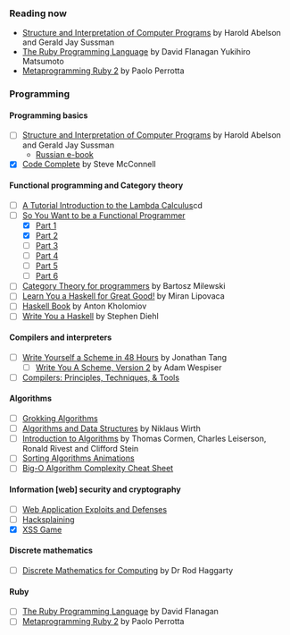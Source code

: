 ### Reading now
- [Structure and Interpretation of Computer Programs](https://mitpress.mit.edu/sicp/full-text/book/book.html) by Harold Abelson and Gerald Jay Sussman
- [The Ruby Programming Language](https://www.amazon.com/Programming-Language-Flanagan-Yukihiro-Matsumoto/dp/0596101244) by David Flanagan Yukihiro Matsumoto
- [Metaprogramming Ruby 2](https://www.amazon.com/Metaprogramming-Ruby-Program-Like-Facets/dp/1941222129) by Paolo Perrotta

### Programming

#### Programming basics
- [ ] [Structure and Interpretation of Computer Programs](https://mitpress.mit.edu/sicp/full-text/book/book.html) by Harold Abelson and Gerald Jay Sussman
  * [Russian e-book](http://newstar.rinet.ru/~goga/sicp/sicp.pdf)
- [x] [Code Complete](https://www.amazon.com/Code-Complete-Practical-Handbook-Construction/dp/0735619670) by Steve McConnell

#### Functional programming and Category theory
- [ ] [A Tutorial Introduction to the Lambda Calculus](http://www.inf.fu-berlin.de/lehre/WS03/alpi/lambda.pdf)cd 
- [ ] [So You Want to be a Functional Programmer](https://medium.com/@cscalfani/so-you-want-to-be-a-functional-programmer-part-1-1f15e387e536)
  * [x] [Part 1](https://medium.com/p/1f15e387e536)
  * [x] [Part 2](https://medium.com/p/7005682cec4a)
  * [ ] [Part 3](https://medium.com/p/1b0fd14eb1a7)
  * [ ] [Part 4](https://medium.com/p/18fbe3ea9e49)
  * [ ] [Part 5](https://medium.com/p/c70adc9cf56a)
  * [ ] [Part 6](https://medium.com/p/db502830403)
- [ ] [Category Theory for programmers](https://henrychern.wordpress.com/2017/07/17/httpsbartoszmilewski-com20141028category-theory-for-programmers-the-preface/) by Bartosz Milewski
- [ ] [Learn You a Haskell for Great Good!](http://learnyouahaskell.com/) by Miran Lipovaca
- [ ] [Haskell Book](https://anton-k.github.io/ru-haskell-book/book/home.html) by Anton Kholomiov
- [ ] [Write You a Haskell](http://dev.stephendiehl.com/fun/) by Stephen Diehl

#### Compilers and interpreters
- [ ] [Write Yourself a Scheme in 48 Hours](https://en.wikibooks.org/wiki/Write_Yourself_a_Scheme_in_48_Hours) by Jonathan Tang
  * [ ] [Write You A Scheme, Version 2](https://wespiser.com/writings/wyas/home.html) by Adam Wespiser
- [ ] [Compilers: Principles, Techniques, & Tools](https://www.ozon.ru/context/detail/id/3829076/)

#### Algorithms
- [ ] [Grokking Algorithms](https://www.ozon.ru/context/detail/id/139296295/)
- [ ] [Algorithms and Data Structures](https://www.ozon.ru/context/detail/id/6146670/) by Niklaus Wirth
- [ ] [Introduction to Algorithms](https://www.ozon.ru/context/detail/id/33769775/) by Thomas Cormen, Charles Leiserson, Ronald Rivest and Clifford Stein
- [ ] [Sorting Algorithms Animations](https://www.toptal.com/developers/sorting-algorithms)
- [ ] [Big-O Algorithm Complexity Cheat Sheet](http://bigocheatsheet.com/)

#### Information [web] security and cryptography
- [ ] [Web Application Exploits and Defenses](https://google-gruyere.appspot.com/)
- [ ] [Hacksplaining](https://www.hacksplaining.com/)
- [x] [XSS Game](https://xss-game.appspot.com/)

#### Discrete mathematics
- [ ] [Discrete Mathematics for Computing](https://www.ozon.ru/context/detail/id/7825217/) by Dr Rod Haggarty

#### Ruby
- [ ] [The Ruby Programming Language](https://www.amazon.com/Programming-Language-Flanagan-Yukihiro-Matsumoto/dp/0596101244) by David Flanagan 
- [ ] [Metaprogramming Ruby 2](https://www.amazon.com/Metaprogramming-Ruby-Program-Like-Facets/dp/1941222129) by Paolo Perrotta
